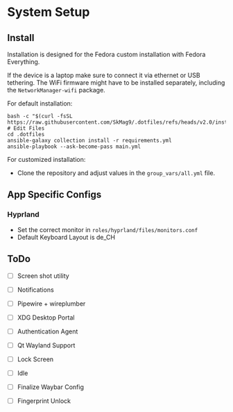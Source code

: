 # System Setup

## Install

Installation is designed for the Fedora custom installation with Fedora Everything. 

If the device is a laptop make sure to connect it via ethernet or USB tethering. The WiFi firmware might have to be installed separately, including the ``NetworkManager-wifi`` package.

For default installation:

```shell
bash -c "$(curl -fsSL https://raw.githubusercontent.com/SkMag9/.dotfiles/refs/heads/v2.0/install.sh)"
# Edit Files
cd .dotfiles
ansible-galaxy collection install -r requirements.yml
ansible-playbook --ask-become-pass main.yml
```

For customized installation:

- Clone the repository and adjust values in the ``group_vars/all.yml`` file.

## App Specific Configs

### Hyprland

- Set the correct monitor in ``roles/hyprland/files/monitors.conf``
- Default Keyboard Layout is de_CH


## ToDo

- [ ] Screen shot utility
- [ ] Notifications
- [ ] Pipewire + wireplumber
- [ ] XDG Desktop Portal
- [ ] Authentication Agent
- [ ] Qt Wayland Support
- [ ] Lock Screen
- [ ] Idle
- [ ] Finalize Waybar Config
- [ ] Fingerprint Unlock

